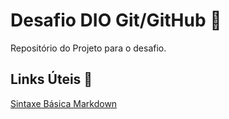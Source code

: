 # Desafio DIO Git/GitHub :green_book:
Repositório do Projeto para o desafio.

## Links Úteis :paperclip:

[Sintaxe Básica Markdown](https://www.markdownguide.org/getting-started/)
